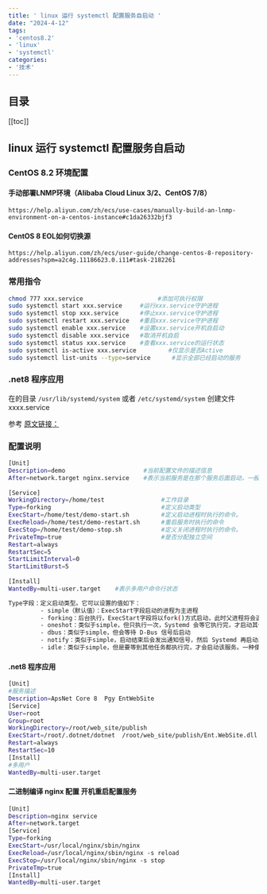 ```yaml
---
title: ' linux 运行 systemctl 配置服务自启动 '
date: "2024-4-12"
tags:
- 'centos8.2'
- 'linux'
- 'systemctl'
categories:
- '技术'
---
```


## 目录
[[toc]]

##  linux 运行 systemctl 配置服务自启动 
### CentOS 8.2 环境配置
####  手动部署LNMP环境（Alibaba Cloud Linux 3/2、CentOS 7/8）
 `https://help.aliyun.com/zh/ecs/use-cases/manually-build-an-lnmp-environment-on-a-centos-instance#c1da26332bjf3`
#### CentOS 8 EOL如何切换源
`https://help.aliyun.com/zh/ecs/user-guide/change-centos-8-repository-addresses?spm=a2c4g.11186623.0.i11#task-2182261`

### 常用指令
``` bash
chmod 777 xxx.service                     #添加可执行权限
sudo systemctl start xxx.service     #运行xxx.service守护进程
sudo systemctl stop xxx.service      #停止xxx.service守护进程
sudo systemctl restart xxx.service   #重启xxx.service守护进程
sudo systemctl enable xxx.service    #设置xxx.service开机自启动
sudo systemctl disable xxx.service   #取消开机自启
sudo systemctl status xxx.service    #查看xxx.service的运行状态
sudo systemctl is-active xxx.service         #仅显示是否Active
sudo systemctl list-units --type=service      #显示全部已经启动的服务
```
### .net8 程序应用

在的目录 `/usr/lib/systemd/system` 或者 `/etc/systemd/system` 创建文件 xxxx.service
 
 参考 [原文链接：]("https://blog.csdn.net/shangxiaqiusuo1/article/details/124437676")

### 配置说明
``` bash
[Unit]     				
Description=demo	                  #当前配置文件的描述信息
After=network.target nginx.service    #表示当前服务是在那个服务后面启动，一般定义为网络服务启动后启动
 
[Service]
WorkingDirectory=/home/test                #工作目录				
Type=forking			                   #定义启动类型 
ExecStart=/home/test/demo-start.sh 	       #定义启动进程时执行的命令。
ExecReload=/home/test/demo-restart.sh      #重启服务时执行的命令
ExecStop=/home/test/demo-stop.sh		   #定义关闭进程时执行的命令。
PrivateTmp=true							   #是否分配独立空间
Restart=always
RestartSec=5
StartLimitInterval=0
StartLimitBurst=5
 
[Install]
WantedBy=multi-user.target    #表示多用户命令行状态
```
``` bash
Type字段：定义启动类型。它可以设置的值如下：
         - simple（默认值）：ExecStart字段启动的进程为主进程
         - forking：后台执行，ExecStart字段将以fork()方式启动，此时父进程将会退出，子进程将成                           为主进程
         - oneshot：类似于simple，但只执行一次，Systemd 会等它执行完，才启动其他服务
         - dbus：类似于simple，但会等待 D-Bus 信号后启动
         - notify：类似于simple，启动结束后会发出通知信号，然后 Systemd 再启动其他服务
         - idle：类似于simple，但是要等到其他任务都执行完，才会启动该服务。一种使用场合是为                      让该服务的输出，不与其他服务的输出相混
```

#### .net8 程序应用
``` bash
[Unit]
#服务描述
Description=ApsNet Core 8  Pgy EntWebSite
[Service]
User=root
Group=root
WorkingDirectory=/root/web_site/publish
ExecStart=/root/.dotnet/dotnet  /root/web_site/publish/Ent.WebSite.dll --urls=http://localhost:5000
Restart=always
RestartSec=10
[Install]
#多用户
WantedBy=multi-user.target
```

#### 二进制编译 nginx 配置 开机重启配置服务

``` bash
[Unit]
Description=nginx service
After=network.target
[Service]
Type=forking
ExecStart=/usr/local/nginx/sbin/nginx
ExecReload=/usr/local/nginx/sbin/nginx -s reload
ExecStop=/usr/local/nginx/sbin/nginx -s stop
PrivateTmp=true
[Install]
WantedBy=multi-user.target
``` 

